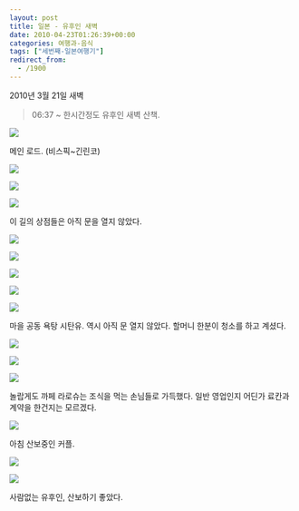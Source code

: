 ```yaml
---
layout: post
title: 일본 - 유후인 새벽
date: 2010-04-23T01:26:39+00:00
categories: 여행과-음식
tags: ["세번째-일본여행기"]
redirect_from:
  - /1900
---
```


2010년 3월 21일 새벽

> 06:37 ~ 한시간정도 유후인 새벽 산책.

![ ](/assets/media/uploads_1_cfile23.uf.156750184BD07E9A3D4243.jpg)

메인 로드. (비스픽~긴린코)

![ ](/assets/media/uploads_1_cfile22.uf.176750184BD07E9B3EC1CE.jpg)

![ ](/assets/media/uploads_1_cfile8.uf.196750184BD07E9C3F4BF1.jpg)

![ ](/assets/media/uploads_1_cfile25.uf.186750184BD07E9C40B469.jpg)

이 길의 상점들은 아직 문을 열지 않았다.

![ ](/assets/media/uploads_1_cfile22.uf.206750184BD07E9D415C3A.jpg)

![ ](/assets/media/uploads_1_cfile30.uf.116750184BD07E9D4214F6.jpg)

![ ](/assets/media/uploads_1_cfile4.uf.136750184BD07E9E43A790.jpg)

![ ](/assets/media/uploads_1_cfile6.uf.156750184BD07E9F44BA1F.jpg)

![ ](/assets/media/uploads_1_cfile25.uf.166750184BD07E9F45A0A4.jpg)

마을 공동 욕탕 시탄유. 역시 아직 문 열지 않았다. 할머니 한분이 청소를 하고 계셨다.

![ ](/assets/media/uploads_1_cfile29.uf.136750184BD07EA0461F4B.jpg)

![ ](/assets/media/uploads_1_cfile29.uf.156750184BD07EA147D4E9.jpg)

![ ](/assets/media/uploads_1_cfile3.uf.166750184BD07EA1482A9E.jpg)

놀랍게도 까페 라로슈는 조식을 먹는 손님들로 가득했다. 일반 영업인지 어딘가 료칸과 계약을 한건지는 모르겠다.

![ ](/assets/media/uploads_1_cfile25.uf.186750184BD07EA24970D3.jpg)

아침 산보중인 커플.

![ ](/assets/media/uploads_1_cfile25.uf.166750184BD07EA24A2DC7.jpg)

![ ](/assets/media/uploads_1_cfile27.uf.206750184BD07EA44C1488.jpg)

사람없는 유후인, 산보하기 좋았다.
